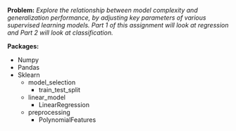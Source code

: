 **Problem:** *Explore the relationship between model complexity and generalization performance, by adjusting key parameters of various supervised learning models. Part 1 of this assignment will look at regression and Part 2 will look at classification.*

**Packages:**
  * Numpy
  * Pandas
  * Sklearn
    * model_selection
      * train_test_split
    * linear_model
      * LinearRegression
    * preprocessing
      * PolynomialFeatures
